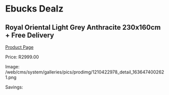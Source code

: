 
# Ebucks Dealz
## Royal Oriental Light Grey Anthracite 230x160cm + Free Delivery
[Product Page](https://www.ebucks.com/web/shop/productSelected.do?prodId=1210422978&catId=1209942745)

Price: R2999.00

Image: /web/cms/system/galleries/pics/prodimg/1210422978_detail_1636474002621.png

Savings: 


	